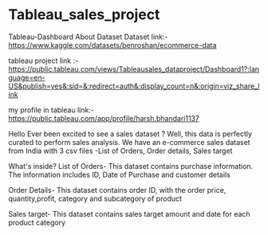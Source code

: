 # Tableau_sales_project

Tableau-Dashboard
About Dataset
Dataset link:- https://www.kaggle.com/datasets/benroshan/ecommerce-data

tableau project link :- https://public.tableau.com/views/Tableausales_dataproject/Dashboard1?:language=en-US&publish=yes&:sid=&:redirect=auth&:display_count=n&:origin=viz_share_link

my profile in tableau link:-  https://public.tableau.com/app/profile/harsh.bhandari1137

Hello
Ever been excited to see a sales dataset ? Well, this data is perfectly curated to perform sales analysis. 
We have an e-commerce sales dataset from India with 3 csv files -List of Orders, Order details, Sales target

What's inside?
List of Orders-
This dataset contains purchase information. The information includes ID, Date of Purchase and customer details

Order Details-
This dataset contains order ID, with the order price, quantity,profit, category and subcategory of product

Sales target-
This dataset contains sales target amount and date for each product category

